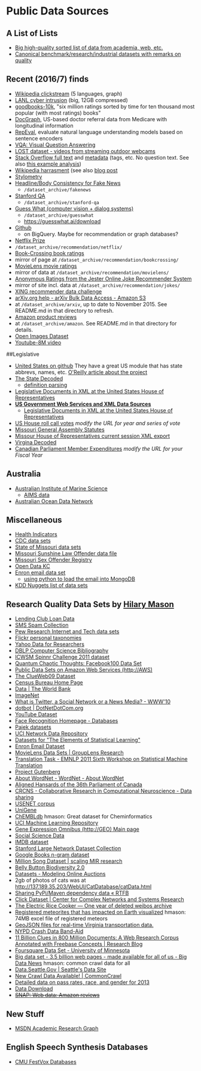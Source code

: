 # Public Data Sources 

## A List of Lists

  * [Big high-quality sorted list of data from academia, web, etc.](https://github.com/caesar0301/awesome-public-datasets)
  * [Canonical benchmark/research/industrial datasets with remarks on quality](https://medium.com/startup-grind/fueling-the-ai-gold-rush-7ae438505bc2#.5msid0z1d)

## Recent (2016/7) finds

  * [Wikipedia clickstream](https://meta.wikimedia.org/wiki/Research:Wikipedia_clickstream) (5 languages, graph)
  * [LANL cyber intrusion](https://csr.lanl.gov/data/cyber1/) (big, 12GB compressed)
  * [goodbooks-10k](https://github.com/zygmuntz/goodbooks-10k), "six million ratings sorted by time for ten thousand most popular (with most ratings) books"
  * [DocGraph](https://www.docgraph.com/referral-data/), US-based doctor referral data from Medicare with longitudinal information
  * [RepEval](https://repeval2017.github.io/shared/), evaluate natural language understanding models based on sentence encoders
  * [VQA: Visual Question Answering](http://visualqa.org/download.html)
  * [LOST dataset - videos from streaming outdoor webcams](http://lost.cse.wustl.edu/)
  * [Stack Overflow full text](https://archive.org/details/stackexchange) and [metadata](https://www.kaggle.com/stackoverflow/stacklite) (tags, etc. No question text. See also [this example analysis](http://stackoverflow.blog/2017/02/What-Programming-Languages-Weekends/))
  * [Wikipedia harrasment](https://figshare.com/projects/Wikipedia_Talk/16731) (see also [blog post](https://medium.com/jigsaw/algorithms-and-insults-scaling-up-our-understanding-of-harassment-on-wikipedia-6cc417b9f7ff#.npcdu91rt)
  * [Stylometry](http://www.clips.uantwerpen.be/datasets/csi-corpus)
  * [Headline/Body Consistency for Fake News](https://github.com/FakeNewsChallenge/fnc-1)
    * `/dataset_archive/fakenews`
  * [Stanford QA](https://stanford-qa.com/)
    * `/dataset_archive/stanford-qa`
  * [Guess What (computer vision + dialog systems)](https://arxiv.org/abs/1611.08481)
    * `/dataset_archive/guesswhat`
    * https://guesswhat.ai/download
  * [Github](https://github.com/blog/2201-making-open-source-data-more-available)
    * on BigQuery. Maybe for recommendation or graph databases?
  * [Netflix Prize](https://archive.org/details/nf_prize_dataset.tar)
   * `/dataset_archive/recommendation/netflix/`
  * [Book-Crossing book ratings](http://www2.informatik.uni-freiburg.de/~cziegler/BX/)
   * mirror of page at `/dataset_archive/recommendation/bookcrossing/`
  * [MovieLens movie ratings](http://grouplens.org/datasets/movielens/)
   * mirror of data at `/dataset_archive/recommendation/movielens/`
  * [Anonymous Ratings from the Jester Online Joke Recommender System](http://eigentaste.berkeley.edu/dataset/)
   * mirror of site incl. data at `/dataset_archive/recommendation/jokes/`
  * [XING recommender data challenge](http://2016.recsyschallenge.com/)
  * [arXiv.org help - arXiv Bulk Data Access - Amazon S3](http://arxiv.org/help/bulk_data_s3)
   * at `/dataset_archive/arxiv`, up to date to November 2015. See README.md in that directory to refresh.
  * [Amazon product reviews](http://jmcauley.ucsd.edu/data/amazon/links.html)
   * at `/dataset_archive/amazon`. See README.md in that directory for details.
  * [Open Images Dataset](https://research.googleblog.com/2016/09/introducing-open-images-dataset.html)
  * [Youtube-8M video](https://research.googleblog.com/2016/09/announcing-youtube-8m-large-and-diverse.html)

##Legislative
  * [United States on github](https://github.com/unitedstates)
They have a great US module that has state abbrevs, names, etc.
[O'Reilly article about the project](http://radar.oreilly.com/2012/12/the-united-states-code-is-on-github.html)
  * [The State Decoded](http://statedecoded.com) 
    * [definition parsing](http://statedecoded.github.io/documentation/installation.html#definition-parsing)
  * [Legislative Documents in XML at the United States House of Representatives](http://xml.house.gov)
  * [**US Government Web Services and XML Data Sources**](http://usgovxml.com)
    * [Legislative Documents in XML at the United States House of Representatives](http://usgovxml.com/dataservice.aspx?ds=HRLD)
  * [US House roll call votes](http://clerk.house.gov/evs/2015/ROLL_100.asp) *modify the URL for year and series of vote*
  * [Missouri General Assembly Statutes](http://www.moga.mo.gov/mostatutes/statutesAna.html)
  * [Missour House of Representatives current session XML export](http://house.mo.gov/xmlexports.aspx)
  * [Virgina Decoded](http://vacode.org/downloads/)
  * [Canadian Parliament Member Expenditures](http://www.parl.gc.ca/PublicDisclosure/MemberExpenditures.aspx?Id=MER2013FY&Language=E&FormatType=XML)
*modify the URL for your Fiscal Year*
 
## Australia
  * [Australian Institute of Marine Science](http://www.aims.gov.au)
    * [AIMS data](http://data.aims.gov.au)
  * [Australian Ocean Data Network](http://portal.aodn.org.au/aodn/)

## Miscellaneous
  * [Health Indicators](http://healthindicators.gov/)
  * [CDC data sets](http://data.cdc.gov)
  * [State of Missouri data sets](http://data.mo.gov)
  * [Missouri Sunshine Law Offender data file](http://doc.mo.gov/Sunshine_Law/index.php)
  * [Missouri Sex Offender Registry](https://www.mshp.dps.missouri.gov/CJ38/search.jsp)
  * [Open Data KC](https://data.kcmo.org)
  * [Enron email data set](http://www.cs.cmu.edu/~enron/)
    * [using python to load the email into MongoDB](http://soloso.blogspot.com/2011/07/getting-enron-mail-database-into.html)
  * [KDD Nuggets list of data sets](http://www.kdnuggets.com/datasets/index.html)
  
## Research Quality Data Sets by [Hilary Mason](http://twitter.com/hmason)
  * [Lending Club Loan Data](http://www.lendingclub.com/info/download-data.action) 
  * [SMS Spam Collection](http://www.dt.fee.unicamp.br/~tiago/smsspamcollection/)
  * [Pew Research Internet and Tech data sets](http://www.pewinternet.org/datasets/)
  * [Flickr personal taxonomies](http://www.isi.edu/~lerman/downloads/flickr/flickr_taxonomies.html)
  * [Yahoo Data for Researchers](http://webscope.sandbox.yahoo.com/index.php)
  * [DBLP Computer Science Bibliography](https://kdl.cs.umass.edu/display/public/DBLP)
  * [ICWSM Spinnr Challenge 2011 dataset](http://www.icwsm.org/2011/data.php)
  * [Quantum Chaotic Thoughts: Facebook100 Data Set](http://masonporter.blogspot.com/2011/02/facebook100-data-set.html)
  * [Public Data Sets on Amazon Web Services (http://AWS)](aws.amazon.com/publicdatasets/)
  * [The ClueWeb09 Dataset](http://boston.lti.cs.cmu.edu/Data/clueweb09/)
  * [Census Bureau Home Page](http://www.census.gov/)
  * [Data | The World Bank](http://data.worldbank.org/)
  * [ImageNet](http://www.image-net.org/)
  * [What is Twitter, a Social Network or a News Media? - WWW'10](http://an.kaist.ac.kr/traces/WWW2010.html)
  * [dotbot | DotNetDotCom.org](http://www.dotnetdotcom.org/#inde)
  * [YouTube Dataset](http://netsg.cs.sfu.ca/youtubedata/)
  * [Face Recognition Homepage - Databases](http://www.face-rec.org/databases/)
  * [Pajek datasets](http://vlado.fmf.uni-lj.si/pub/networks/data/default.htm)
  * [UCI Network Data Repository](http://networkdata.ics.uci.edu/)
  * [Datasets for "The Elements of Statistical Learning"](http://www-stat.stanford.edu/~tibs/ElemStatLearn/data.html)
  * [Enron Email Dataset](http://www.cs.cmu.edu/~enron/)
  * [MovieLens Data Sets | GroupLens Research](http://www.grouplens.org/node/73)
  * [Translation Task - EMNLP 2011 Sixth Workshop on Statistical Machine Translation](http://statmt.org/wmt11/translation-task.html#download)
  * [Project Gutenberg](http://www.gutenberg.org/wiki/Gutenberg:Offline_Catalogs)
  * [About WordNet - WordNet - About WordNet](http://wordnet.princeton.edu/)
  * [Aligned Hansards of the 36th Parliament of Canada](http://www.isi.edu/natural-language/download/hansard/)
  * [CRCNS - Collaborative Research in Computational Neuroscience - Data sharing](http://crcns.org/data-sets)
  * [USENET corpus](http://www.psych.ualberta.ca/~westburylab/downloads/usenetcorpus.download.html)
  * [UniGene](http://www.ncbi.nlm.nih.gov/unigene)
  * [ChEMBLdb](http://www.ebi.ac.uk/chembl/) 
hmason: Great dataset for Cheminformatics
  * [UCI Machine Learning Repository](http://archive.ics.uci.edu/ml/)
  * [Gene Expression Omnibus (http://GEO) Main page](www.ncbi.nlm.nih.gov/geo/)
  * [Social Science Data](http://www.icpsr.umich.edu/icpsrweb/ICPSR/studies)
  * [IMDB dataset](http://www.imdb.com/interfaces)
  * [Stanford Large Network Dataset Collection](http://snap.stanford.edu/data/index.html)
  * [Google Books n-gram dataset](http://aws.amazon.com/datasets/8172056142375670)
  * [Million Song Dataset | scaling MIR research](http://labrosa.ee.columbia.edu/millionsong/)
  * [Belly Button Biodiversity 2.0](http://navels.yourwildlife.org/)
  * [Datasets - Modeling Online Auctions](http://www.modelingonlineauctions.com/datasets)
  * 2gb of photos of cats was at http://137.189.35.203/WebUI/CatDatabase/catData.html
  * [Sharing PyPi/Maven dependency data « RTFB](http://ogirardot.wordpress.com/2013/01/31/sharing-pypimaven-dependency-data/)
  * [Click Dataset | Center for Complex Networks and Systems Research](http://cnets.indiana.edu/groups/nan/webtraffic/click-dataset)
  * [The Electric Rice Cooker — One year of deleted weibos archive](http://electricricecooker.tumblr.com/post/42103142042/one-year-of-deleted-weibos-archive)
  * [Registered meteorites that has impacted on Earth visualized](http://www.datavizualization.com/blog/registered-meteorites-that-has-impacted-on-earth-visualized)
hmason: 74MB excel file of registered meteors
  * [GeoJSON files for real-time Virginia transportation data.](http://gist.github.com/waldoj/5053946)
  * [NYPD Crash Data Band-Aid](http://nypd.openscrape.com/#/)
  * [11 Billion Clues in 800 Million Documents: A Web Research Corpus Annotated with Freebase Concepts | Research Blog](http://googleresearch.blogspot.com/2013/07/11-billion-clues-in-800-million.html)
  * [Foursquare Data Set - University of Minnesota](http://www-users.cs.umn.edu/~sarwat/foursquaredata/)
  * [Big data set - 3.5 billion web pages - made available for all of us - Big Data News](http://www.bigdatanews.com/profiles/blogs/big-data-set-3-5-billion-web-pages-made-available-for-all-of-us)
hmason: common crawl data for all
  * [Data.Seattle.Gov | Seattle's Data Site](http://data.seattle.gov/)
  * [New Crawl Data Available! | CommonCrawl](http://commoncrawl.org/new-crawl-data-available/)
  * [Detailed data on pass rates, race, and gender for 2013](http://home.cc.gatech.edu/ice-gt/556)
  * [Data Download](http://voteview.com/dwnl.htm)
  * ~~[SNAP: Web data: Amazon reviews](http://snap.stanford.edu/data/web-Amazon.html)~~

## New Stuff
  * [MSDN Academic Research Graph](http://blogs.msdn.com/b/msr_er/archive/2015/06/26/announcing-the-microsoft-academic-graph-let-the-research-begin.aspx)

## English Speech Synthesis Databases
  * [CMU FestVox Databases](http://festvox.org/dbs/index.html)
